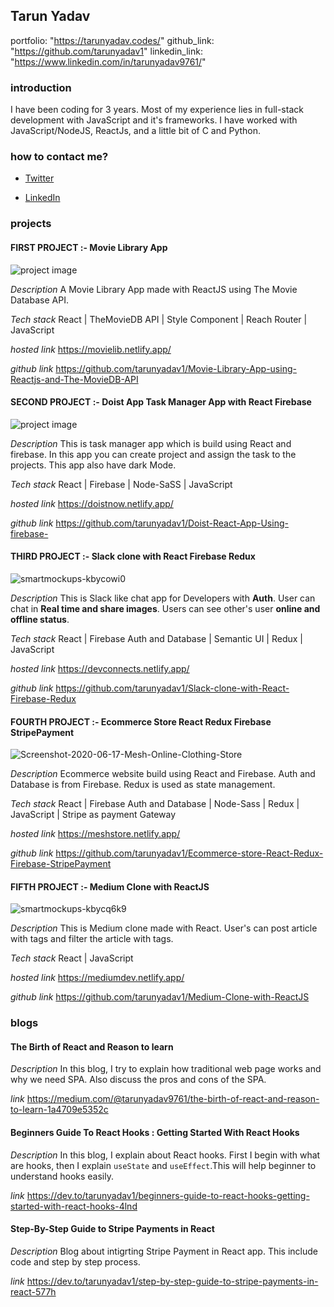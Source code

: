 ## Tarun Yadav

portfolio: "https://tarunyadav.codes/"
github_link: "https://github.com/tarunyadav1"
linkedin_link: "https://www.linkedin.com/in/tarunyadav9761/"

### introduction

I have been coding for 3 years. Most of my experience lies in full-stack development with JavaScript and it's frameworks. I have worked with JavaScript/NodeJS, ReactJs, and a little bit of C and Python.

### how to contact me?

- [Twitter](https://twitter.com/tarunyadav9761)

- [LinkedIn](https://www.linkedin.com/in/tarunyadav9761/)

### projects

#### FIRST PROJECT :- Movie Library App

![project image](https://i.ibb.co/cJQvg9S/smartmockups-kadjctvn.png)

_Description_ A Movie Library App made with ReactJS using The Movie Database API.

_Tech stack_ React | TheMovieDB API | Style Component | Reach Router | JavaScript

_hosted link_ https://movielib.netlify.app/

_github link_ https://github.com/tarunyadav1/Movie-Library-App-using-Reactjs-and-The-MovieDB-API

#### SECOND PROJECT :- Doist App Task Manager App with React Firebase

![project image](https://i.ibb.co/F8ZYD2d/smartmockups-kawbi5mr.png)

_Description_ This is task manager app which is build using React and firebase. In this app you can create project and assign the task to the projects. This app also have dark Mode.

_Tech stack_ React | Firebase | Node-SaSS | JavaScript

_hosted link_ https://doistnow.netlify.app/

_github link_ https://github.com/tarunyadav1/Doist-React-App-Using-firebase-

#### THIRD PROJECT :- Slack clone with React Firebase Redux

<img src="https://i.ibb.co/KqY0fZZ/smartmockups-kbycowi0.png" alt="smartmockups-kbycowi0" border="0">

_Description_ This is Slack like chat app for Developers with **Auth**. User can chat in **Real time and share images**. Users can see other's user **online and offline status**.

_Tech stack_ React | Firebase Auth and Database | Semantic UI | Redux | JavaScript

_hosted link_ https://devconnects.netlify.app/

_github link_ https://github.com/tarunyadav1/Slack-clone-with-React-Firebase-Redux

#### FOURTH PROJECT :- Ecommerce Store React Redux Firebase StripePayment

<img src="https://i.ibb.co/xGMnHwh/Screenshot-2020-06-17-Mesh-Online-Clothing-Store.jpg" alt="Screenshot-2020-06-17-Mesh-Online-Clothing-Store" border="0">

_Description_ Ecommerce website build using React and Firebase. Auth and Database is from Firebase. Redux is used as state management.

_Tech stack_ React | Firebase Auth and Database | Node-Sass | Redux | JavaScript | Stripe as payment Gateway

_hosted link_ https://meshstore.netlify.app/

_github link_ https://github.com/tarunyadav1/Ecommerce-store-React-Redux-Firebase-StripePayment

#### FIFTH PROJECT :- Medium Clone with ReactJS

<img src="https://i.ibb.co/hgHCw2V/smartmockups-kbycq6k9.png" alt="smartmockups-kbycq6k9" border="0">

_Description_ This is Medium clone made with React. User's can post article with tags and filter the article with tags.

_Tech stack_ React | JavaScript

_hosted link_ https://mediumdev.netlify.app/

_github link_ https://github.com/tarunyadav1/Medium-Clone-with-ReactJS

### blogs

#### The Birth of React and Reason to learn

_Description_ In this blog, I try to explain how traditional web page works and why we need SPA. Also discuss the pros and cons of the SPA.

_link_ https://medium.com/@tarunyadav9761/the-birth-of-react-and-reason-to-learn-1a4709e5352c

#### Beginners Guide To React Hooks : Getting Started With React Hooks

_Description_ In this blog, I explain about React hooks. First I begin with what are hooks, then I explain `useState` and `useEffect`.This will help beginner to understand hooks easily.

_link_ https://dev.to/tarunyadav1/beginners-guide-to-react-hooks-getting-started-with-react-hooks-4lnd

#### Step-By-Step Guide to Stripe Payments in React

_Description_ Blog about intigrting Stripe Payment in React app. This include code and step by step process.

_link_ https://dev.to/tarunyadav1/step-by-step-guide-to-stripe-payments-in-react-577h
